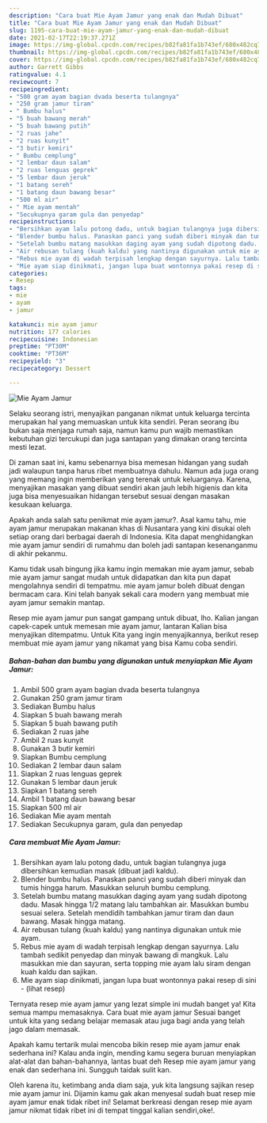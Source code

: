 ```yaml
---
description: "Cara buat Mie Ayam Jamur yang enak dan Mudah Dibuat"
title: "Cara buat Mie Ayam Jamur yang enak dan Mudah Dibuat"
slug: 1195-cara-buat-mie-ayam-jamur-yang-enak-dan-mudah-dibuat
date: 2021-02-17T22:19:37.271Z
image: https://img-global.cpcdn.com/recipes/b82fa81fa1b743ef/680x482cq70/mie-ayam-jamur-foto-resep-utama.jpg
thumbnail: https://img-global.cpcdn.com/recipes/b82fa81fa1b743ef/680x482cq70/mie-ayam-jamur-foto-resep-utama.jpg
cover: https://img-global.cpcdn.com/recipes/b82fa81fa1b743ef/680x482cq70/mie-ayam-jamur-foto-resep-utama.jpg
author: Garrett Gibbs
ratingvalue: 4.1
reviewcount: 7
recipeingredient:
- "500 gram ayam bagian dvada beserta tulangnya"
- "250 gram jamur tiram"
- " Bumbu halus"
- "5 buah bawang merah"
- "5 buah bawang putih"
- "2 ruas jahe"
- "2 ruas kunyit"
- "3 butir kemiri"
- " Bumbu cemplung"
- "2 lembar daun salam"
- "2 ruas lenguas geprek"
- "5 lembar daun jeruk"
- "1 batang sereh"
- "1 batang daun bawang besar"
- "500 ml air"
- " Mie ayam mentah"
- "Secukupnya garam gula dan penyedap"
recipeinstructions:
- "Bersihkan ayam lalu potong dadu, untuk bagian tulangnya juga dibersihkan kemudian masak (dibuat jadi kaldu)."
- "Blender bumbu halus. Panaskan panci yang sudah diberi minyak dan tumis hingga harum. Masukkan seluruh bumbu cemplung."
- "Setelah bumbu matang masukkan daging ayam yang sudah dipotong dadu. Masak hingga 1/2 matang lalu tambahkan air. Masukkan bumbu sesuai selera. Setelah mendidih tambahkan jamur tiram dan daun bawang. Masak hingga matang."
- "Air rebusan tulang (kuah kaldu) yang nantinya digunakan untuk mie ayam."
- "Rebus mie ayam di wadah terpisah lengkap dengan sayurnya. Lalu tambah sedikit penyedap dan minyak bawang di mangkuk. Lalu masukkan mie dan sayuran, serta topping mie ayam lalu siram dengan kuah kaldu dan sajikan."
- "Mie ayam siap dinikmati, jangan lupa buat wontonnya pakai resep di sini           (lihat resep)"
categories:
- Resep
tags:
- mie
- ayam
- jamur

katakunci: mie ayam jamur 
nutrition: 177 calories
recipecuisine: Indonesian
preptime: "PT30M"
cooktime: "PT36M"
recipeyield: "3"
recipecategory: Dessert

---
```



![Mie Ayam Jamur](https://img-global.cpcdn.com/recipes/b82fa81fa1b743ef/680x482cq70/mie-ayam-jamur-foto-resep-utama.jpg)

Selaku seorang istri, menyajikan panganan nikmat untuk keluarga tercinta merupakan hal yang memuaskan untuk kita sendiri. Peran seorang ibu bukan saja menjaga rumah saja, namun kamu pun wajib memastikan kebutuhan gizi tercukupi dan juga santapan yang dimakan orang tercinta mesti lezat.

Di zaman  saat ini, kamu sebenarnya bisa memesan hidangan yang sudah jadi walaupun tanpa harus ribet membuatnya dahulu. Namun ada juga orang yang memang ingin memberikan yang terenak untuk keluarganya. Karena, menyajikan masakan yang dibuat sendiri akan jauh lebih higienis dan kita juga bisa menyesuaikan hidangan tersebut sesuai dengan masakan kesukaan keluarga. 



Apakah anda salah satu penikmat mie ayam jamur?. Asal kamu tahu, mie ayam jamur merupakan makanan khas di Nusantara yang kini disukai oleh setiap orang dari berbagai daerah di Indonesia. Kita dapat menghidangkan mie ayam jamur sendiri di rumahmu dan boleh jadi santapan kesenanganmu di akhir pekanmu.

Kamu tidak usah bingung jika kamu ingin memakan mie ayam jamur, sebab mie ayam jamur sangat mudah untuk didapatkan dan kita pun dapat mengolahnya sendiri di tempatmu. mie ayam jamur boleh dibuat dengan bermacam cara. Kini telah banyak sekali cara modern yang membuat mie ayam jamur semakin mantap.

Resep mie ayam jamur pun sangat gampang untuk dibuat, lho. Kalian jangan capek-capek untuk memesan mie ayam jamur, lantaran Kalian bisa menyajikan ditempatmu. Untuk Kita yang ingin menyajikannya, berikut resep membuat mie ayam jamur yang nikamat yang bisa Kamu coba sendiri.

<!--inarticleads1-->

##### Bahan-bahan dan bumbu yang digunakan untuk menyiapkan Mie Ayam Jamur:

1. Ambil 500 gram ayam bagian dvada beserta tulangnya
1. Gunakan 250 gram jamur tiram
1. Sediakan  Bumbu halus
1. Siapkan 5 buah bawang merah
1. Siapkan 5 buah bawang putih
1. Sediakan 2 ruas jahe
1. Ambil 2 ruas kunyit
1. Gunakan 3 butir kemiri
1. Siapkan  Bumbu cemplung
1. Sediakan 2 lembar daun salam
1. Siapkan 2 ruas lenguas geprek
1. Gunakan 5 lembar daun jeruk
1. Siapkan 1 batang sereh
1. Ambil 1 batang daun bawang besar
1. Siapkan 500 ml air
1. Sediakan  Mie ayam mentah
1. Sediakan Secukupnya garam, gula dan penyedap




<!--inarticleads2-->

##### Cara membuat Mie Ayam Jamur:

1. Bersihkan ayam lalu potong dadu, untuk bagian tulangnya juga dibersihkan kemudian masak (dibuat jadi kaldu).
1. Blender bumbu halus. Panaskan panci yang sudah diberi minyak dan tumis hingga harum. Masukkan seluruh bumbu cemplung.
1. Setelah bumbu matang masukkan daging ayam yang sudah dipotong dadu. Masak hingga 1/2 matang lalu tambahkan air. Masukkan bumbu sesuai selera. Setelah mendidih tambahkan jamur tiram dan daun bawang. Masak hingga matang.
1. Air rebusan tulang (kuah kaldu) yang nantinya digunakan untuk mie ayam.
1. Rebus mie ayam di wadah terpisah lengkap dengan sayurnya. Lalu tambah sedikit penyedap dan minyak bawang di mangkuk. Lalu masukkan mie dan sayuran, serta topping mie ayam lalu siram dengan kuah kaldu dan sajikan.
1. Mie ayam siap dinikmati, jangan lupa buat wontonnya pakai resep di sini -           (lihat resep)




Ternyata resep mie ayam jamur yang lezat simple ini mudah banget ya! Kita semua mampu memasaknya. Cara buat mie ayam jamur Sesuai banget untuk kita yang sedang belajar memasak atau juga bagi anda yang telah jago dalam memasak.

Apakah kamu tertarik mulai mencoba bikin resep mie ayam jamur enak sederhana ini? Kalau anda ingin, mending kamu segera buruan menyiapkan alat-alat dan bahan-bahannya, lantas buat deh Resep mie ayam jamur yang enak dan sederhana ini. Sungguh taidak sulit kan. 

Oleh karena itu, ketimbang anda diam saja, yuk kita langsung sajikan resep mie ayam jamur ini. Dijamin kamu gak akan menyesal sudah buat resep mie ayam jamur enak tidak ribet ini! Selamat berkreasi dengan resep mie ayam jamur nikmat tidak ribet ini di tempat tinggal kalian sendiri,oke!.

